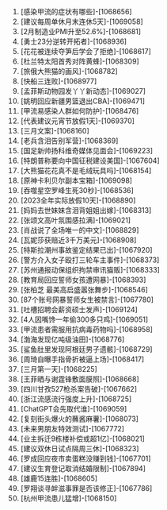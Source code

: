 
1. [感染甲流的症状有哪些]-[1068656]
1. [建议每周单休月末连休5天]-[1069058]
1. [2月制造业PMI升至52.6%]-[1068681]
1. [勇士23分逆转开拓者]-[1068936]
1. [花花被连续夺笋后学会了拒绝]-[1068617]
1. [杜兰特太阳首秀对阵黄蜂]-[1068309]
1. [旅俄大熊猫的画风]-[1068782]
1. [快船三连败]-[1068977]
1. [孟菲斯动物园发丫丫新动态]-[1069027]
1. [姚明回应新疆男篮退出CBA]-[1069471]
1. [甲流易感染人群如何防护]-[1068476]
1. [代表建议元宵节放假1天]-[1069370]
1. [三月文案]-[1068160]
1. [老兵含泪告别军营]-[1068369]
1. [国足新帅扬科维奇媒体见面会]-[1069223]
1. [特朗普称要向中国征税建设美国]-[1067604]
1. [大熊猫花花真不是毛绒玩具吗]-[1068154]
1. [原神卡利贝尔副本宝箱]-[1069098]
1. [吞噬星空罗峰生死30秒]-[1068536]
1. [2023全年实际放假10天]-[1068890]
1. [妈妈去世妹妹含泪背姐姐出嫁]-[1068313]
1. [张颂文高叶氛围感拉满]-[1069021]
1. [肖战说了全场唯一的中文]-[1068829]
1. [瓦妮莎获赔近3千万美元]-[1068908]
1. [特斯拉潮州事故鉴定结果已出]-[1067920]
1. [警方介入女子殴打三轮车主事件]-[1068373]
1. [苏州通报动保组织拘禁审讯猫贩]-[1068333]
1. [教育局回应誓师女孩遭网暴]-[1068393]
1. [张柏芝 最美高启盛嚣张舞步]-[1068546]
1. [87个账号网暴誓师女生被禁言]-[1067780]
1. [吐槽招聘会薪资硕士发声]-[1069124]
1. [4人因嘴馋一年偷300多只鸡]-[1069051]
1. [甲流患者需服用抗病毒药物吗]-[1068958]
1. [渤海发现亿吨级油田]-[1068776]
1. [鲨鱼肚里发现阿根廷男子遗骸]-[1068729]
1. [周琦自曝手指骨折被逼上场]-[1068417]
1. [三月第一天]-[1068225]
1. [王菲晒与谢霆锋敷面膜照]-[1068668]
1. [四川甘孜527枪杀案告破]-[1067662]
1. [浙江流感流行强度上升]-[1068725]
1. [ChatGPT会先取代谁]-[1069059]
1. [复刻街头爆火的蘸酱麻薯]-[1068073]
1. [未来男朋友特效测试]-[1067772]
1. [业主拆迁9栋楼补偿或超1亿]-[1068021]
1. [建议双休日试点隔周三休]-[1068323]
1. [罗成回应夜市卖蛋糕没赚到钱]-[1067701]
1. [建议生育登记取消结婚限制]-[1067894]
1. [雄鹿15连胜]-[1068605]
1. [罗翔谈寻衅滋事罪是否该修正]-[1067786]
1. [杭州甲流患儿猛增]-[1068150]